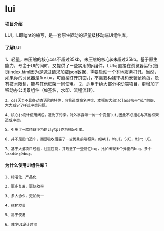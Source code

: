 # lui

#### 项目介绍
LUI，L即light的缩写，是一套原生驱动的轻量级移动端UI组件库。


#### 了解LUI

  ​  ​1、轻量，未压缩的核心css不超过35kb，未压缩的核心js未超过35kb。基于原生能力，专注于UI的同时，又提供了一些实用的js组件。LUI可直接在浏览器运行(首页index.html因为是通过请求加载json数据，需要启动一个本地服务打开。当然，如果你的浏览器是firefox，可直接打开页面。)，不需要构建环境和安装依赖包，没有技术限制，能与其他框架一同使用。
    2、适用于绝大部分移动端项目，更增加了移动办公场景组件（如签名，水印，流程流转）。

    3、css因为不具备动态语言的特性，容易造成命名冲突，本框架大部分class携带"ui"前缀，大大减少了样式冲突问题。

    4、核心js设计使用闭包，避免了污染，对外暴露唯一的一个变量lui,因此不必担心与其他框架造成冲突。

    5、引用了一款精致小巧的laytpl作为模版引擎。

    6、并不是闭门造车，而是吸收借鉴了一些优秀前端框架。如AUI，WeUI，SUI，Mint UI。

    7、基于大量项目经验，注重性能，并规避了一些隐性bug，比如出现多个弹窗的bug，多个loading的bug。
    
#### 为什么使用UI组件库？

    ​1、标准化，产品化

    ​2、更多复用，更快效率

    ​3、多人协作，更加统一

    ​4、维护方便

    ​5、易于使用

    ​6、减少UI设计时间


